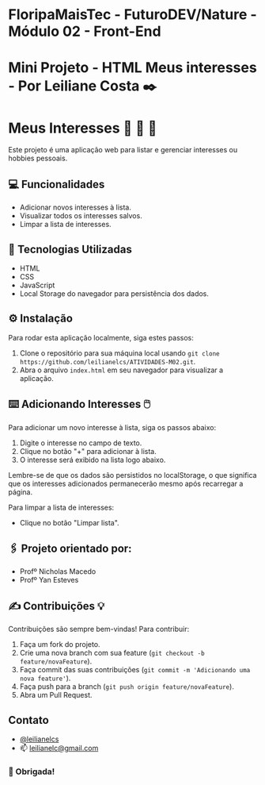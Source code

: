 # FloripaMaisTec - FuturoDEV/Nature - Módulo 02 - Front-End

# Mini Projeto - HTML Meus interesses - Por Leiliane Costa ✒️


# Meus Interesses 💙 📑 📌
Este projeto é uma aplicação web para listar e gerenciar interesses ou hobbies pessoais.


## 💻 Funcionalidades
- Adicionar novos interesses à lista.
- Visualizar todos os interesses salvos.
- Limpar a lista de interesses.


## 🚀 Tecnologias Utilizadas
- HTML
- CSS
- JavaScript
- Local Storage do navegador para persistência dos dados.


## ⚙️ Instalação
Para rodar esta aplicação localmente, siga estes passos:

1. Clone o repositório para sua máquina local usando `git clone https://github.com/leilianelcs/ATIVIDADES-M02.git`.
2. Abra o arquivo `index.html` em seu navegador para visualizar a aplicação.


## ⌨️ Adicionando Interesses 🖱️
Para adicionar um novo interesse à lista, siga os passos abaixo:
1. Digite o interesse no campo de texto.
2. Clique no botão "+" para adicionar à lista.
3. O interesse será exibido na lista logo abaixo.

Lembre-se de que os dados são persistidos no localStorage, o que significa que os interesses adicionados permanecerão mesmo após recarregar a página.

Para limpar a lista de interesses:
- Clique no botão "Limpar lista".


## 🖇️ Projeto orientado por:
- Profº Nicholas Macedo
- Profº Yan Esteves


## ✍ Contribuições 💡 
Contribuições são sempre bem-vindas! Para contribuir:
1. Faça um fork do projeto.
2. Crie uma nova branch com sua feature (`git checkout -b feature/novaFeature`).
3. Faça commit das suas contribuições (`git commit -m 'Adicionando uma nova feature'`).
4. Faça push para a branch (`git push origin feature/novaFeature`).
5. Abra um Pull Request.

## Contato
- [@leilianelcs](https://www.github.com/leilianelcs)
- 📫 leilianelc@gmail.com

### 🤝 Obrigada!
